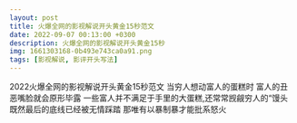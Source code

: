 ```yaml
---
layout: post
title: 火爆全网的影视解说开头黄金15秒范文
date: 2022-09-07 00:13:00 +0300
description: 火爆全网的影视解说开头黄金15秒
img: 1661303168-0b493e743ca0a91.png
tags: [影视解说, 影评开头写法]
---
```


   2022火爆全网的影视解说开头黄金15秒范文
   当穷人想动富人的蛋糕时 富人的丑恶嘴脸就会原形毕露
一些富人并不满足于手里的大蛋糕,还常常觊觎穷人的“馒头
既然最后的底线已经被无情踩踏
那唯有以暴制暴才能批系怒火
